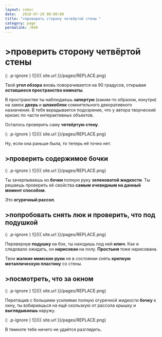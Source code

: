 ```yaml
---
layout: comic
date:   2018-07-29 00:00:00 
title: ">проверить сторону четвёртой стены "
category: page
permalink: /040
---
```

# >проверить сторону четвёртой стены 

{: .p-ignore }
![]({{ site.url }}/pages/REPLACE.png)

Твой <strong>угол обзора</strong> вновь поворачивается на 90 градусов, открывая <strong>оставшееся пространство комнаты</strong>. 

В пространстве ты наблюдаешь <strong>запертую </strong>(каким-то образом, изнутри) на замок <strong>дверь </strong>и <strong>шлакоблок </strong>сомнительного декоративного назначения. В тебя вкрадывается подозрение, что у автора творческий кризис по части интерактивных объектов.

Осталось проверить саму <strong>четвёртую стену</strong>.

{: .p-ignore }
![]({{ site.url }}/pages/REPLACE.png)

Ну, если она раньше была, то теперь её точно нет.

## >проверить содержимое бочки

{: .p-ignore }
![]({{ site.url }}/pages/REPLACE.png)

Ты зачерпываешь из <strong>бочки </strong>полную руку <strong>зеленоватой жидкости</strong>. Ты решаешь проверить её свойства <strong>самым очевидным на данный момент способом</strong>.

Это <strong>огуречный рассол</strong>.

## >попробовать снять люк и проверить, что под подушкой

{: .p-ignore }
![]({{ site.url }}/pages/REPLACE.png)

Перевернув <strong>подушку </strong>на бок, ты находишь под ней <strong>ключ</strong>. Как и следовало ожидать, он <strong>нарисован </strong>на полу. <strong>Простыня </strong>тоже нарисована.

Твои <strong>жалкие мимские руки</strong> не в состоянии снять <strong>крепкую металлическую пластину</strong> со стены.

## >посмотреть, что за окном

{: .p-ignore }
![]({{ site.url }}/pages/REPLACE.png)

Перетащив с большими усилиями полную огуречной жидкости <strong>бочку</strong> к окну, ты взбираешься на ещё скользкую от рассола крышку и <strong>выглядываешь </strong>наружу.

{: .p-ignore }
![]({{ site.url }}/pages/REPLACE.png)

В темноте тебе ничего не удаётся разглядеть.
